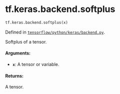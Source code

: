 <div itemscope itemtype="http://developers.google.com/ReferenceObject">
<meta itemprop="name" content="tf.keras.backend.softplus" />
<meta itemprop="path" content="Stable" />
</div>

# tf.keras.backend.softplus

``` python
tf.keras.backend.softplus(x)
```



Defined in [`tensorflow/python/keras/backend.py`](https://www.tensorflow.org/code/tensorflow/python/keras/backend.py).

Softplus of a tensor.

#### Arguments:

* <b>`x`</b>: A tensor or variable.


#### Returns:

A tensor.